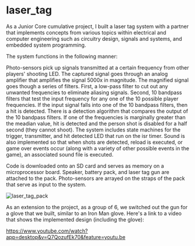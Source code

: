 # laser_tag
As a Junior Core cumulative project, I built a laser tag system with a partner that implements concepts from various topics within electrical and computer engineering such as circuitry design, signals and systems, and embedded system programming.

The system functions in the following manner:

Photo-sensors pick up signals transmitted at a certain frequency from other players' shooting LED. The captured signal goes through an analog amplifier that amplifies the signal 5000x in magnitude. The magnified signal goes though a series of filters. First, a low-pass filter to cut out any unwanted frequencies to eliminate aliasing signals. Second, 10 bandpass filters that test the input frequency for any one of the 10 possible player frequencies. If the input signal falls into one of the 10 bandpass filters, then a hit is detected. There is a detection algorithm that compares the output of the 10 bandpass filters. If one of the frequencies is marginally greater than the meadian value, hit is detected and the person shot is disabled for a half second (they cannot shoot). The system includes state machines for the trigger, transmitter, and hit detected LED that run on the isr timer. Sound is also implemented so that when shots are detected, reload is executed, or game over events occur (along with a variety of other possible events in the game), an associated sound file is executed. 

Code is downloaded onto an SD card and serves as memory on a microprocessor board. Speaker, battery pack, and laser tag gun are attached to the pack. Photo-sensors are arrayed on the straps of the pack that serve as input to the system. 

![laser_tag_pack](https://user-images.githubusercontent.com/66258096/115907489-2ddb6e80-a426-11eb-859e-814e4eab0de9.PNG)

As an extension to the project, as a group of 6, 
we switched out the gun for a glove that we built, similar to an Iron Man glove. 
Here's a link to a video that shows the implemented design (including the glove):

https://www.youtube.com/watch?app=desktop&v=Q7QozufEk70&feature=youtu.be

